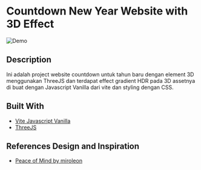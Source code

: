 # Countdown New Year Website with 3D Effect

![Demo](https://i.ibb.co/tD5Rh2B/Screenshot-17.png)

## Description

Ini adalah project website countdown untuk tahun baru dengan element 3D menggunakan ThreeJS dan terdapat effect gradient HDR pada 3D assetnya di buat dengan Javascript Vanilla dari vite dan styling dengan CSS.

## Built With

- [Vite Javascript Vanilla](https://vitejs.dev/guide/)
- [ThreeJS](https://threejs.org/)

## References Design and Inspiration

- [Peace of Mind by miroleon](https://codepen.io/miroleon/pen/MWzxdqr)
